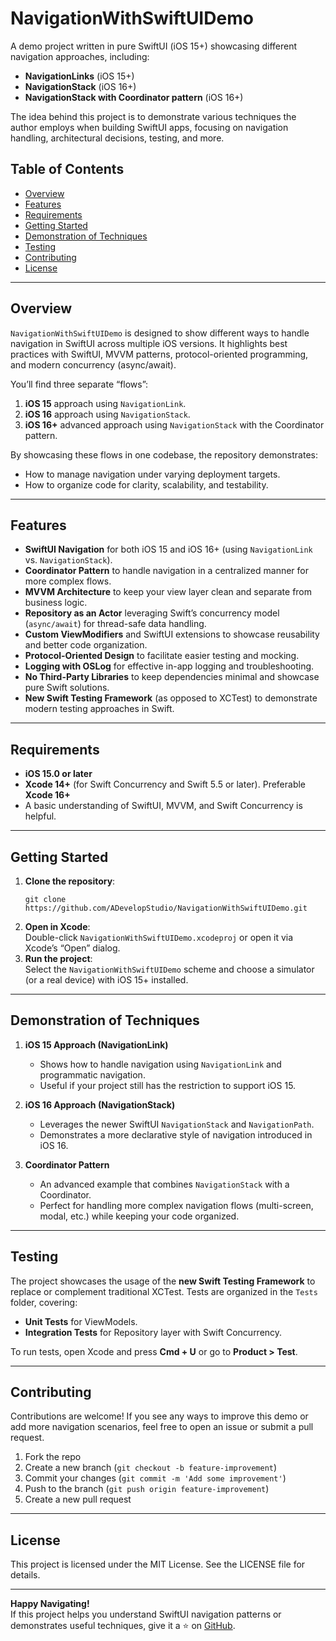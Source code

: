 
# NavigationWithSwiftUIDemo

A demo project written in pure SwiftUI (iOS 15+) showcasing different navigation approaches, including:

-   **NavigationLinks**  (iOS 15+)
-   **NavigationStack**  (iOS 16+)
-   **NavigationStack with Coordinator pattern**  (iOS 16+)

The idea behind this project is to demonstrate various techniques the author employs when building SwiftUI apps, focusing on navigation handling, architectural decisions, testing, and more.

## Table of Contents

-   [Overview](#overview)
-   [Features](#features)
-   [Requirements](#requirements)
-   [Getting Started](#getting-started)
-   [Demonstration of Techniques](#demonstration-of-techniques)
-   [Testing](#testing)
-   [Contributing](#contributing)
-   [License](#license)

----------

## Overview

`NavigationWithSwiftUIDemo`  is designed to show different ways to handle navigation in SwiftUI across multiple iOS versions. It highlights best practices with SwiftUI, MVVM patterns, protocol-oriented programming, and modern concurrency (async/await).

You’ll find three separate “flows”:

1.  **iOS 15**  approach using  `NavigationLink`.
2.  **iOS 16**  approach using  `NavigationStack`.
3.  **iOS 16+**  advanced approach using  `NavigationStack`  with the Coordinator pattern.

By showcasing these flows in one codebase, the repository demonstrates:

-   How to manage navigation under varying deployment targets.
-   How to organize code for clarity, scalability, and testability.

----------

## Features

-   **SwiftUI Navigation**  for both iOS 15 and iOS 16+ (using  `NavigationLink`  vs.  `NavigationStack`).
-   **Coordinator Pattern**  to handle navigation in a centralized manner for more complex flows.
-   **MVVM Architecture**  to keep your view layer clean and separate from business logic.
-   **Repository as an Actor**  leveraging Swift’s concurrency model (`async/await`) for thread-safe data handling.
-   **Custom ViewModifiers**  and SwiftUI extensions to showcase reusability and better code organization.
-   **Protocol-Oriented Design**  to facilitate easier testing and mocking.
-   **Logging with OSLog**  for effective in-app logging and troubleshooting.
-   **No Third-Party Libraries**  to keep dependencies minimal and showcase pure Swift solutions.
-   **New Swift Testing Framework**  (as opposed to XCTest) to demonstrate modern testing approaches in Swift.

----------

## Requirements

-   **iOS 15.0 or later**
-   **Xcode 14+**  (for Swift Concurrency and Swift 5.5 or later). Preferable **Xcode 16+**
-   A basic understanding of SwiftUI, MVVM, and Swift Concurrency is helpful.

----------

## Getting Started

1.  **Clone the repository**:
    ```
    git clone https://github.com/ADevelopStudio/NavigationWithSwiftUIDemo.git
    ```    
2.  **Open in Xcode**:  
    Double-click  `NavigationWithSwiftUIDemo.xcodeproj`  or open it via Xcode’s “Open” dialog.
3.  **Run the project**:  
    Select the  `NavigationWithSwiftUIDemo`  scheme and choose a simulator (or a real device) with iOS 15+ installed.

----------

## Demonstration of Techniques

1.  **iOS 15 Approach (NavigationLink)**
    
    -   Shows how to handle navigation using  `NavigationLink`  and programmatic navigation.
    -   Useful if your project still has the restriction to support iOS 15.
2.  **iOS 16 Approach (NavigationStack)**
    
    -   Leverages the newer SwiftUI  `NavigationStack`  and  `NavigationPath`.
    -   Demonstrates a more declarative style of navigation introduced in iOS 16.
3.  **Coordinator Pattern**
    
    -   An advanced example that combines  `NavigationStack`  with a Coordinator.
    -   Perfect for handling more complex navigation flows (multi-screen, modal, etc.) while keeping your code organized.

----------

## Testing

The project showcases the usage of the  **new Swift Testing Framework**  to replace or complement traditional XCTest. Tests are organized in the  `Tests`  folder, covering:

-   **Unit Tests**  for ViewModels.
-   **Integration Tests**  for Repository layer with Swift Concurrency.

To run tests, open Xcode and press  **Cmd + U**  or go to  **Product > Test**.

----------

## Contributing

Contributions are welcome! If you see any ways to improve this demo or add more navigation scenarios, feel free to open an issue or submit a pull request.

1.  Fork the repo
2.  Create a new branch (`git checkout -b feature-improvement`)
3.  Commit your changes (`git commit -m 'Add some improvement'`)
4.  Push to the branch (`git push origin feature-improvement`)
5.  Create a new pull request

----------

## License

This project is licensed under the MIT License. See the  LICENSE  file for details.

----------

**Happy Navigating!**  
If this project helps you understand SwiftUI navigation patterns or demonstrates useful techniques, give it a ⭐ on  [GitHub](https://github.com/ADevelopStudio/NavigationWithSwiftUIDemo).
